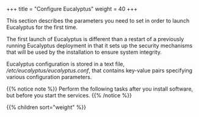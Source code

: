 +++
title = "Configure Eucalyptus"
weight = 40
+++

This section describes the parameters you need to set in order to launch Eucalyptus for the first time.

The first launch of Eucalyptus is different than a restart of a previously running Eucalyptus deployment in that it sets up the security mechanisms that will be used by the installation to ensure system integrity.

Eucalyptus configuration is stored in a text file, */etc/eucalyptus/eucalyptus.conf*, that contains key-value pairs specifying various configuration parameters.

{{% notice note %}}
Perform the following tasks after you install software, but before you start the services. 
{{% /notice %}}


{{% children sort="weight" %}}
